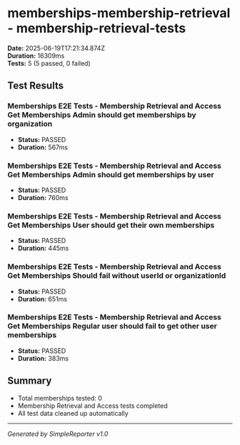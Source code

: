 # memberships-membership-retrieval - membership-retrieval-tests

**Date:** 2025-06-19T17:21:34.874Z  
**Duration:** 16309ms  
**Tests:** 5 (5 passed, 0 failed)

## Test Results


### Memberships E2E Tests - Membership Retrieval and Access Get Memberships Admin should get memberships by organization
- **Status:** PASSED
- **Duration:** 567ms



### Memberships E2E Tests - Membership Retrieval and Access Get Memberships Admin should get memberships by user
- **Status:** PASSED
- **Duration:** 760ms



### Memberships E2E Tests - Membership Retrieval and Access Get Memberships User should get their own memberships
- **Status:** PASSED
- **Duration:** 445ms



### Memberships E2E Tests - Membership Retrieval and Access Get Memberships Should fail without userId or organizationId
- **Status:** PASSED
- **Duration:** 651ms



### Memberships E2E Tests - Membership Retrieval and Access Get Memberships Regular user should fail to get other user memberships
- **Status:** PASSED
- **Duration:** 383ms



## Summary

- Total memberships tested: 0
- Membership Retrieval and Access tests completed
- All test data cleaned up automatically

---
*Generated by SimpleReporter v1.0*
